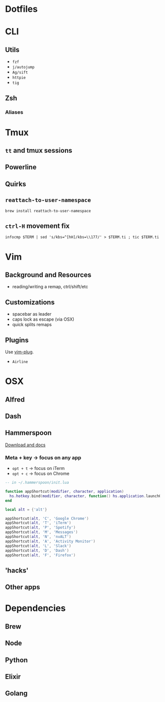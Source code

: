 # Dotfiles


# CLI

## Utils

  - `fzf`
  - `j/autojump`
  - `Ag/sift`
  - `httpie`
  - `tig`

## Zsh

### Aliases

# Tmux

## `tt` and tmux sessions

## Powerline

## Quirks

## `reattach-to-user-namespace`

```
brew install reattach-to-user-namespace
```

## `ctrl-H` movement fix

```
infocmp $TERM | sed 's/kbs=^[hH]/kbs=\\177/' > $TERM.ti ; tic $TERM.ti
```

# Vim

## Background and Resources

  - reading/writing a remap, ctrl/shift/etc

## Customizations

  - spacebar as leader
  - caps lock as escape (via OSX)
  - quick splits remaps

## Plugins

Use [vim-plug](https://github.com/junegunn/vim-plug).

  - `Airline`


# OSX

## Alfred

## Dash

## Hammerspoon

[Download and docs](http://www.hammerspoon.org/)

### Meta + key -> focus on any app

- `opt + t` -> focus on iTerm
- `opt + c` -> focus on Chrome

```lua
-- in ~/.hammerspoon/init.lua

function appShortcut(modifier, character, application)
  hs.hotkey.bind(modifier, character, function() hs.application.launchOrFocus(application) end)
end

local alt = {'alt'}

appShortcut(alt, 'C', 'Google Chrome')
appShortcut(alt, 'T', 'iTerm')
appShortcut(alt, 'P', 'Spotify')
appShortcut(alt, 'M', 'Messages')
appShortcut(alt, 'N', 'nvALT')
appShortcut(alt, 'A', 'Activity Monitor')
appShortcut(alt, 'L', 'Slack')
appShortcut(alt, 'D', 'Dash')
appShortcut(alt, 'F', 'Firefox')
```


## 'hacks'

## Other apps


# Dependencies

## Brew

## Node

## Python

## Elixir

## Golang
